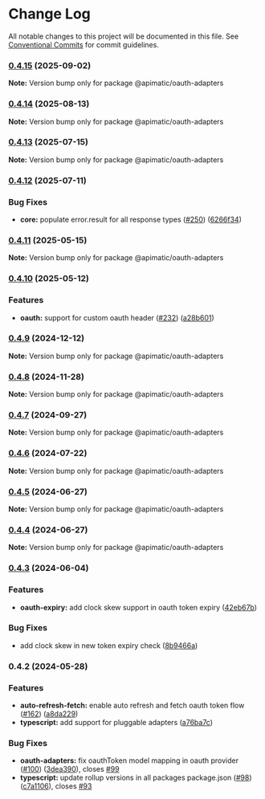 # Change Log

All notable changes to this project will be documented in this file.
See [Conventional Commits](https://conventionalcommits.org) for commit guidelines.

### [0.4.15](https://github.com/apimatic/apimatic-js-runtime/compare/@apimatic/oauth-adapters@0.4.14...@apimatic/oauth-adapters@0.4.15) (2025-09-02)

**Note:** Version bump only for package @apimatic/oauth-adapters

### [0.4.14](https://github.com/apimatic/apimatic-js-runtime/compare/@apimatic/oauth-adapters@0.4.13...@apimatic/oauth-adapters@0.4.14) (2025-08-13)

**Note:** Version bump only for package @apimatic/oauth-adapters

### [0.4.13](https://github.com/apimatic/apimatic-js-runtime/compare/@apimatic/oauth-adapters@0.4.12...@apimatic/oauth-adapters@0.4.13) (2025-07-15)

**Note:** Version bump only for package @apimatic/oauth-adapters

### [0.4.12](https://github.com/apimatic/apimatic-js-runtime/compare/@apimatic/oauth-adapters@0.4.11...@apimatic/oauth-adapters@0.4.12) (2025-07-11)

### Bug Fixes

- **core:** populate error.result for all response types ([#250](https://github.com/apimatic/apimatic-js-runtime/issues/250)) ([6266f34](https://github.com/apimatic/apimatic-js-runtime/commit/6266f34bfb4cbfae2ade0958923aa55c0a81826b))

### [0.4.11](https://github.com/apimatic/apimatic-js-runtime/compare/@apimatic/oauth-adapters@0.4.10...@apimatic/oauth-adapters@0.4.11) (2025-05-15)

**Note:** Version bump only for package @apimatic/oauth-adapters

### [0.4.10](https://github.com/apimatic/apimatic-js-runtime/compare/@apimatic/oauth-adapters@0.4.9...@apimatic/oauth-adapters@0.4.10) (2025-05-12)

### Features

- **oauth:** support for custom oauth header ([#232](https://github.com/apimatic/apimatic-js-runtime/issues/232)) ([a28b601](https://github.com/apimatic/apimatic-js-runtime/commit/a28b6015ce87d65a6f2ec69d9acf106d1c79d6f4))

### [0.4.9](https://github.com/apimatic/apimatic-js-runtime/compare/@apimatic/oauth-adapters@0.4.8...@apimatic/oauth-adapters@0.4.9) (2024-12-12)

**Note:** Version bump only for package @apimatic/oauth-adapters

### [0.4.8](https://github.com/apimatic/apimatic-js-runtime/compare/@apimatic/oauth-adapters@0.4.7...@apimatic/oauth-adapters@0.4.8) (2024-11-28)

**Note:** Version bump only for package @apimatic/oauth-adapters

### [0.4.7](https://github.com/apimatic/apimatic-js-runtime/compare/@apimatic/oauth-adapters@0.4.6...@apimatic/oauth-adapters@0.4.7) (2024-09-27)

**Note:** Version bump only for package @apimatic/oauth-adapters

### [0.4.6](https://github.com/apimatic/apimatic-js-runtime/compare/@apimatic/oauth-adapters@0.4.5...@apimatic/oauth-adapters@0.4.6) (2024-07-22)

**Note:** Version bump only for package @apimatic/oauth-adapters

### [0.4.5](https://github.com/apimatic/apimatic-js-runtime/compare/@apimatic/oauth-adapters@0.4.4...@apimatic/oauth-adapters@0.4.5) (2024-06-27)

**Note:** Version bump only for package @apimatic/oauth-adapters

### [0.4.4](https://github.com/apimatic/apimatic-js-runtime/compare/@apimatic/oauth-adapters@0.4.3...@apimatic/oauth-adapters@0.4.4) (2024-06-27)

**Note:** Version bump only for package @apimatic/oauth-adapters

### [0.4.3](https://github.com/apimatic/apimatic-js-runtime/compare/@apimatic/oauth-adapters@0.4.2...@apimatic/oauth-adapters@0.4.3) (2024-06-04)

### Features

- **oauth-expiry:** add clock skew support in oauth token expiry ([42eb67b](https://github.com/apimatic/apimatic-js-runtime/commit/42eb67bb591981ff8c110910959b842f77a6f52e))

### Bug Fixes

- add clock skew in new token expiry check ([8b9466a](https://github.com/apimatic/apimatic-js-runtime/commit/8b9466a1c9f9cfed87c246242c330c91a39f3f43))

### 0.4.2 (2024-05-28)

### Features

- **auto-refresh-fetch:** enable auto refresh and fetch oauth token flow ([#162](https://github.com/apimatic/apimatic-js-runtime/issues/162)) ([a8da229](https://github.com/apimatic/apimatic-js-runtime/commit/a8da2298855dde7492dba4e181f9ebb075567a35))
- **typescript:** add support for pluggable adapters ([a76ba7c](https://github.com/apimatic/apimatic-js-runtime/commit/a76ba7cbf2602bdc48b758816000330429ac4972))

### Bug Fixes

- **oauth-adapters:** fix oauthToken model mapping in oauth provider ([#100](https://github.com/apimatic/apimatic-js-runtime/issues/100)) ([3dea390](https://github.com/apimatic/apimatic-js-runtime/commit/3dea3902cb909d8e70283ff26c582252275d9f12)), closes [#99](https://github.com/apimatic/apimatic-js-runtime/issues/99)
- **typescript:** update rollup versions in all packages package.json ([#98](https://github.com/apimatic/apimatic-js-runtime/issues/98)) ([c7a1106](https://github.com/apimatic/apimatic-js-runtime/commit/c7a1106bfc8e7d10e28dee97fb30a4e2792f21df)), closes [#93](https://github.com/apimatic/apimatic-js-runtime/issues/93)
